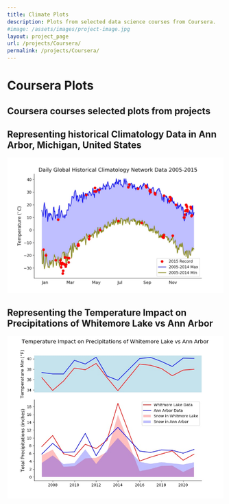 ```yaml
---
title: Climate Plots
description: Plots from selected data science courses from Coursera.
#image: /assets/images/project-image.jpg
layout: project_page
url: /projects/Coursera/
permalink: /projects/Coursera/
---
```

# Coursera Plots
## Coursera courses selected plots from projects

## Representing historical Climatology Data in Ann Arbor, Michigan, United States

![Daily Global Historical Climatology Network Data](/_projects/Coursera/Assignment_2.jpeg)

##  Representing the Temperature Impact on Precipitations of Whitemore Lake vs Ann Arbor

![Temp Impact on Precipitations](/_projects/Coursera/assignment4.jpeg)
